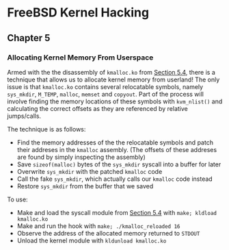 # FreeBSD Kernel Hacking

## Chapter 5

### Allocating Kernel Memory From Userspace

Armed with the the disassembly of `kmalloc.ko` from [Section 5.4](../5.4_allocating_kernel_memory/), there is a technique that allows us to allocate kernel memory from userland! The only issue is that `kmalloc.ko` contains several relocatable symbols, namely `sys_mkdir`, `M_TEMP`, `malloc`, `memset` and `copyout`. Part of the process will involve finding the memory locations of these symbols with `kvm_nlist()` and calculating the correct offsets as they are referenced by relative jumps/calls.

The technique is as follows:
* Find the memory addresses of the the relocatable symbols and patch their addreses in the `kmalloc` assembly. (The offsets of these addreses are found by simply inspecting the assembly)
* Save `sizeof(malloc)` bytes of the `sys_mkdir` syscall into a buffer for later
* Overwrite `sys_mkdir` with the patched `kmalloc` code
* Call the fake `sys_mkdir`, which actually calls our `kmalloc` code instead
* Restore `sys_mkdir` from the buffer that we saved

To use:
* Make and load the syscall module from [Section 5.4](../5.4_allocating_kernel_memory) with `make; kldload kmalloc.ko`
* Make and run the hook with `make; ./kmalloc_reloaded 16`
* Observe the address of the allocated memory returned to `STDOUT`
* Unload the kernel module with `kldunload kmalloc.ko`
